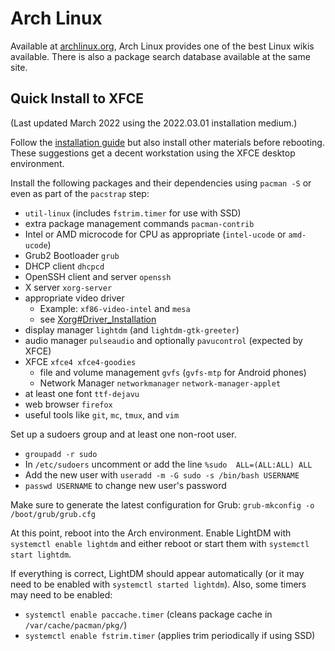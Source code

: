 # Arch Linux

Available at [archlinux.org](https://archlinux.org/), Arch Linux provides one of
the best Linux wikis available.  There is also a package search database
available at the same site.

## Quick Install to XFCE
(Last updated March 2022 using the 2022.03.01 installation medium.)

Follow the [installation guide](https://wiki.archlinux.org/title/Installation_guide)
but also install other materials before rebooting.  These suggestions get a
decent workstation using the XFCE desktop environment.

Install the following packages and their dependencies using `pacman -S` or even
as part of the `pacstrap` step:
* `util-linux` (includes `fstrim.timer` for use with SSD)
* extra package management commands `pacman-contrib`
* Intel or AMD microcode for CPU as appropriate (`intel-ucode` or `amd-ucode`)
* Grub2 Bootloader `grub`
* DHCP client `dhcpcd`
* OpenSSH client and server `openssh`
* X server `xorg-server`
* appropriate video driver
  * Example:  `xf86-video-intel` and `mesa`
  * see [Xorg#Driver_Installation](https://wiki.archlinux.org/title/Xorg#Driver_installation)
* display manager `lightdm` (and `lightdm-gtk-greeter`)
* audio manager `pulseaudio` and optionally `pavucontrol` (expected by XFCE)
* XFCE `xfce4 xfce4-goodies`
  * file and volume management `gvfs` (`gvfs-mtp` for Android phones)
  * Network Manager `networkmanager` `network-manager-applet`
* at least one font `ttf-dejavu`
* web browser `firefox`
* useful tools like `git`, `mc`, `tmux`, and `vim`

Set up a sudoers group and at least one non-root user.
* `groupadd -r sudo`
* In `/etc/sudoers` uncomment or add the line `%sudo  ALL=(ALL:ALL) ALL`
* Add the new user with `useradd -m -G sudo -s /bin/bash USERNAME`
* `passwd USERNAME` to change new user's password

Make sure to generate the latest configuration
for Grub:  `grub-mkconfig -o /boot/grub/grub.cfg`

At this point, reboot into the Arch environment.  Enable LightDM with `systemctl
enable lightdm` and either reboot or start them with `systemctl start lightdm`.

If everything is correct, LightDM should appear automatically (or it may need to
be enabled with `systemctl started lightdm`).  Also, some timers may need to be
enabled:
* `systemctl enable paccache.timer` (cleans package cache in
  `/var/cache/pacman/pkg/`)
* `systemctl enable fstrim.timer` (applies trim periodically if using SSD)

